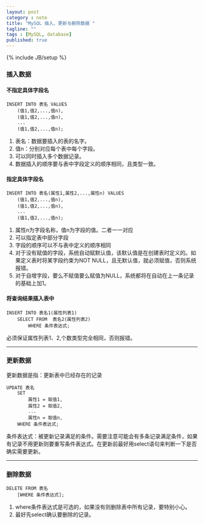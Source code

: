 ```yaml
---
layout: post
category : note
title: "MySQL 插入、更新与删除数据 "
tagline: ""
tags : [MySQL, database]
published: true
---
```

{% include JB/setup %}

### 插入数据

#### 不指定具体字段名

```
INSERT INTO 表名 VALUES
    (值1,值2,...,值n),
    (值1,值2,...,值n),
    ...
    (值1,值2,...,值n);
```

1. 表名：数据要插入的表的名字。
2. 值n：分别对应每个表中每个字段。
3. 可以同时插入多个数据记录。
4. 数据插入的顺序要与表中字段定义的顺序相同，且类型一致。

#### 指定具体字段名

```
INSERT INTO 表名(属性1,属性2,...,属性n) VALUES
    (值1,值2,...,值n),
    (值1,值2,...,值n),
    ...
    (值1,值2,...,值n);
```

1. 属性n为字段名称，值n为字段的值。二者一一对应
2. 可以指定表中部分字段
3. 字段的顺序可以不与表中定义的顺序相同
4. 对于没有赋值的字段，系统自动赋默认值，该默认值是在创建表时定义的。如果定义表时将某字段约束为NOT NULL，且无默认值，就必须赋值，否则系统报错。
5. 对于自增字段，要么不赋值要么赋值为NULL，系统都将在自动在上一条记录的基础上加1。

#### 将查询结果插入表中

```
INSERT INTO 表名1(属性列表1)
    SELECT FROM  表名2(属性列表2)
        WHERE 条件表达式;
```

必须保证属性列表1、2,个数类型完全相同，否则报错。

-----------------------------------------
### 更新数据

更新数据是指：更新表中已经存在的记录

```
UPDATE 表名
    SET
        属性1 = 取值1,
        属性2 = 取值2,
        ...
        属性n = 取值n,
    WHERE 条件表达式;
```

条件表达式：被更新记录满足的条件。需要注意可能会有多条记录满足条件，如果有记录不用更新则要重写条件表达式。在更新前最好用select语句来判断一下是否确实需要更新。

-------------------------
### 删除数据

```
DELETE FROM 表名
    [WHERE 条件表达式];
```

1. where条件表达式是可选的，如果没有则删除表中所有记录，要特别小心。
2. 最好先select确认要删除的记录。
